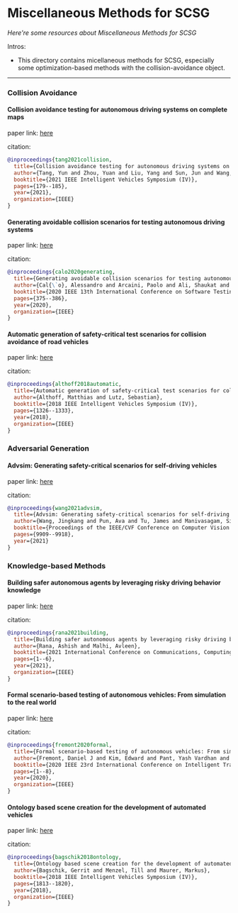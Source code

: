 # Miscellaneous Methods for SCSG
*Here're some resources about Miscellaneous Methods for SCSG*

Intros:

* This directory contains micellaneous methods for SCSG, especially some optimization-based methods with the collision-avoidance object.


---

### Collision Avoidance


#### Collision avoidance testing for autonomous driving systems on complete maps

paper link: [here](https://ieeexplore.ieee.org/abstract/document/9575536/)

citation: 
```bibtex
@inproceedings{tang2021collision,
  title={Collision avoidance testing for autonomous driving systems on complete maps},
  author={Tang, Yun and Zhou, Yuan and Liu, Yang and Sun, Jun and Wang, Gang},
  booktitle={2021 IEEE Intelligent Vehicles Symposium (IV)},
  pages={179--185},
  year={2021},
  organization={IEEE}
}
```

#### Generating avoidable collision scenarios for testing autonomous driving systems

paper link: [here](https://group-mmm.org/~arcaini/papers/avoidCollICST2020_prePrint.pdf)

citation: 
```bibtex
@inproceedings{calo2020generating,
  title={Generating avoidable collision scenarios for testing autonomous driving systems},
  author={Cal{\`o}, Alessandro and Arcaini, Paolo and Ali, Shaukat and Hauer, Florian and Ishikawa, Fuyuki},
  booktitle={2020 IEEE 13th International Conference on Software Testing, Validation and Verification (ICST)},
  pages={375--386},
  year={2020},
  organization={IEEE}
}
```
    
    

#### Automatic generation of safety-critical test scenarios for collision avoidance of road vehicles

paper link: [here](https://mediatum.ub.tum.de/doc/1454478/document.pdf)

citation: 
```bibtex
@inproceedings{althoff2018automatic,
  title={Automatic generation of safety-critical test scenarios for collision avoidance of road vehicles},
  author={Althoff, Matthias and Lutz, Sebastian},
  booktitle={2018 IEEE Intelligent Vehicles Symposium (IV)},
  pages={1326--1333},
  year={2018},
  organization={IEEE}
}
```

### Adversarial Generation

#### Advsim: Generating safety-critical scenarios for self-driving vehicles

paper link: [here](http://openaccess.thecvf.com/content/CVPR2021/papers/Wang_AdvSim_Generating_Safety-Critical_Scenarios_for_Self-Driving_Vehicles_CVPR_2021_paper.pdf)

citation: 
```bibtex
@inproceedings{wang2021advsim,
  title={Advsim: Generating safety-critical scenarios for self-driving vehicles},
  author={Wang, Jingkang and Pun, Ava and Tu, James and Manivasagam, Sivabalan and Sadat, Abbas and Casas, Sergio and Ren, Mengye and Urtasun, Raquel},
  booktitle={Proceedings of the IEEE/CVF Conference on Computer Vision and Pattern Recognition},
  pages={9909--9918},
  year={2021}
}
```
    

### Knowledge-based Methods


#### Building safer autonomous agents by leveraging risky driving behavior knowledge

paper link: [here](https://arxiv.org/pdf/2103.10245)

citation: 
```bibtex
@inproceedings{rana2021building,
  title={Building safer autonomous agents by leveraging risky driving behavior knowledge},
  author={Rana, Ashish and Malhi, Avleen},
  booktitle={2021 International Conference on Communications, Computing, Cybersecurity, and Informatics (CCCI)},
  pages={1--6},
  year={2021},
  organization={IEEE}
}
```

#### Formal scenario-based testing of autonomous vehicles: From simulation to the real world

paper link: [here](https://arxiv.org/pdf/2003.07739)

citation: 
```bibtex
@inproceedings{fremont2020formal,
  title={Formal scenario-based testing of autonomous vehicles: From simulation to the real world},
  author={Fremont, Daniel J and Kim, Edward and Pant, Yash Vardhan and Seshia, Sanjit A and Acharya, Atul and Bruso, Xantha and Wells, Paul and Lemke, Steve and Lu, Qiang and Mehta, Shalin},
  booktitle={2020 IEEE 23rd International Conference on Intelligent Transportation Systems (ITSC)},
  pages={1--8},
  year={2020},
  organization={IEEE}
}
```
    
    

#### Ontology based scene creation for the development of automated vehicles

paper link: [here](https://arxiv.org/pdf/1704.01006)

citation: 
```bibtex
@inproceedings{bagschik2018ontology,
  title={Ontology based scene creation for the development of automated vehicles},
  author={Bagschik, Gerrit and Menzel, Till and Maurer, Markus},
  booktitle={2018 IEEE Intelligent Vehicles Symposium (IV)},
  pages={1813--1820},
  year={2018},
  organization={IEEE}
}
```
